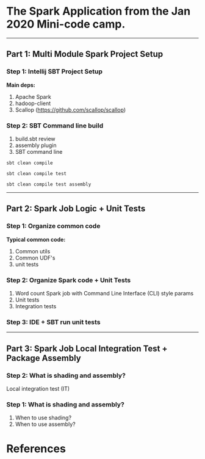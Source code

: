 # The Spark Application from the Jan 2020 Mini-code camp.
---

## Part 1: Multi Module Spark Project Setup

### Step 1:  Intellij SBT Project Setup
**Main deps:**
1.  Apache Spark
2.  hadoop-client
3.  Scallop (https://github.com/scallop/scallop)
### Step 2:  SBT Command line build
1.  build.sbt review
2.  assembly plugin
3.  SBT command line

```shell script
sbt clean compile 

sbt clean compile test

sbt clean compile test assembly
```

---

## Part 2: Spark Job Logic + Unit Tests
### Step 1:  Organize common code
**Typical common code:**
1.  Common utils
2.  Common UDF's
3.  unit tests
### Step 2:  Organize Spark code + Unit Tests
1.  Word count Spark job with Command Line Interface (CLI) style params
2.  Unit tests
3.  Integration tests

### Step 3:  IDE + SBT run unit tests
---

## Part 3: Spark Job Local Integration Test + Package Assembly
### Step 2: What is shading and assembly?
Local integration test (IT)

### Step 1: What is shading and assembly?
1.  When to use shading?
2.  When to use assembly?

# References







